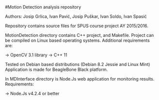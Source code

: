#Motion Detection analysis repository

Authors: Josip Grlica, Ivan Pavić, Josip Puškar, Ivan Soldo, Ivan Spasić

Repository contains source files for SPUS course project AY 2015/2016.

MotionDetection directory contains C++ project, and Makefile. Project can be
compiled on Linux based operating systems. Additional requirements are:

-> OpenCV 3.1 library
-> C++ 11

Tested on Debian based distributions (Debian 8.2 Jessie and Linux Mint)
Application is made for BeagleBone Black platform.


In MDInterface directory is Node.Js web application for monitoring results.
Requirements:

-> Node.Js v4.2.4 or better


